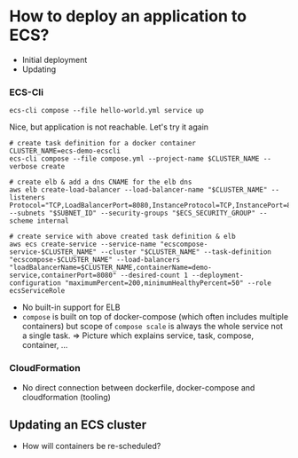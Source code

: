 # How to deploy an application to ECS?

* Initial deployment
* Updating

### ECS-Cli

```
ecs-cli compose --file hello-world.yml service up
```

Nice, but application is not reachable. Let's try it again
```
# create task definition for a docker container
CLUSTER_NAME=ecs-demo-ecscli
ecs-cli compose --file compose.yml --project-name $CLUSTER_NAME --verbose create

# create elb & add a dns CNAME for the elb dns
aws elb create-load-balancer --load-balancer-name "$CLUSTER_NAME" --listeners Protocol="TCP,LoadBalancerPort=8080,InstanceProtocol=TCP,InstancePort=8080" --subnets "$SUBNET_ID" --security-groups "$ECS_SECURITY_GROUP" --scheme internal

# create service with above created task definition & elb
aws ecs create-service --service-name "ecscompose-service-$CLUSTER_NAME" --cluster "$CLUSTER_NAME" --task-definition "ecscompose-$CLUSTER_NAME" --load-balancers "loadBalancerName=$CLUSTER_NAME,containerName=demo-service,containerPort=8080" --desired-count 1 --deployment-configuration "maximumPercent=200,minimumHealthyPercent=50" --role ecsServiceRole
```

* No built-in support for ELB
* `compose` is built on top of docker-compose (which often includes multiple containers) but scope of `compose scale` is always the whole service not a single task.
=> Picture which explains service, task, compose, container, ...


### CloudFormation
* No direct connection between dockerfile, docker-compose and cloudformation (tooling)


## Updating an ECS cluster

* How will containers be re-scheduled?
